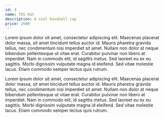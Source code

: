 ```yaml
---
id: 3
name: TUS Hat
description: A cool baseball cap
price: 2500
---
```


Lorem ipsum dolor sit amet, consectetur adipiscing elit. Maecenas placerat dolor massa, sit amet tincidunt tellus auctor id. Mauris pharetra gravida tellus, nec condimentum nisi imperdiet sit amet. Nullam non dolor at neque bibendum pellentesque ut vitae erat. Curabitur pulvinar non libero at imperdiet. Nam in commodo elit, id sagittis metus. Sed laoreet eu ex eu sagittis. Morbi dignissim vulputate magna id eleifend. Sed vitae molestie lacus. Etiam commodo semper lectus quis rutrum.

Lorem ipsum dolor sit amet, consectetur adipiscing elit. Maecenas placerat dolor massa, sit amet tincidunt tellus auctor id. Mauris pharetra gravida tellus, nec condimentum nisi imperdiet sit amet. Nullam non dolor at neque bibendum pellentesque ut vitae erat. Curabitur pulvinar non libero at imperdiet. Nam in commodo elit, id sagittis metus. Sed laoreet eu ex eu sagittis. Morbi dignissim vulputate magna id eleifend. Sed vitae molestie lacus. Etiam commodo semper lectus quis rutrum.
